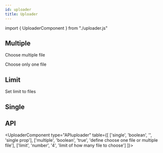 ```yaml
---
id: uploader
title: Uploader
---
```


import { UploaderComponent } from "./uploader.js"

## Multiple

<p>Choose multiple file</p>
<UploaderComponent multi={true}></UploaderComponent>

<p>Choose only one file</p>
<UploaderComponent multi={false}></UploaderComponent>

## Limit

<p>Set limit to files</p>
<UploaderComponent lmt={2}></UploaderComponent>

## Single

<p></p>
<UploaderComponent singl={true}></UploaderComponent>

## API

<UploaderComponent type="APIuploader" table={[
  ['single', 'boolean', '', 'single prop'],
  ['multiple', 'boolean', 'true', 'define choose one file or multiple file'],
  ['limit', 'number', '4', 'limit of how many file to choose']
]}></UploaderComponent>